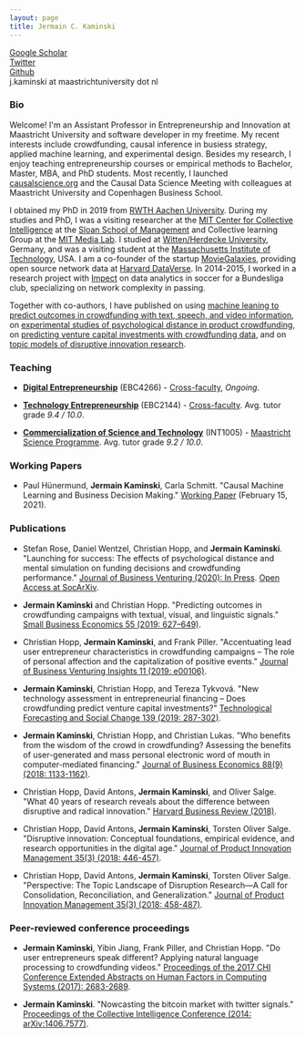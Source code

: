 ```yaml
---
layout: page
title: Jermain C. Kaminski
---
```


[Google Scholar](https://scholar.google.com/citations?user=b-HX-AYAAAAJ&hl=en)  
[Twitter](https://twitter.com/jermainkaminski)   
[Github](https://github.com/jermainkaminski)   
j.kaminski at maastrichtuniversity dot nl   

### Bio

Welcome! I'm an Assistant Professor in Entrepreneurship and Innovation at Maastricht University and software developer in my freetime.
My recent interests include crowdfunding, causal inference in busiess strategy, applied machine learning, and experimental design.
Besides my research, I enjoy teaching entrepreneurship courses or empirical methods to Bachelor, Master, MBA, and PhD students.
Most recently, I launched [causalscience.org](https://causalscience.org) and the Causal Data Science Meeting with colleagues at Maastricht University and Copenhagen Business School.

I obtained my PhD in 2019 from [RWTH Aachen University](https://time.rwth-aachen.de). During my studies and PhD, I was a visiting researcher at the [MIT Center for Collective Intelligence](https://cci.mit.edu) at the [Sloan School of Management](https://mitsloan.mit.edu) and Collective learning Group at the [MIT Media Lab](https://media.mit.edu). I studied at [Witten/Herdecke University](https://www.uni-wh.de/en/uwh-international/start/), Germany, and was a visiting student at the [Massachusetts Institute of Technology](https://mit.edu), USA. I am a co-founder of the startup [MovieGalaxies](https://moviegalaxies.com), providing open source network data at [Harvard DataVerse](https://dataverse.harvard.edu/dataset.xhtml?persistentId=doi:10.7910/DVN/T4HBA3). In 2014-2015, I worked in a research project with [Impect](https://impect.com) on data analytics in soccer for a Bundesliga club, specializing on network complexity in passing.

Together with co-authors, I have published on using [machine leaning to predict outcomes in crowdfunding with text, speech, and video information](https://doi.org/10.1007/s11187-019-00218-w), on [experimental studies of psychological distance in product crowdfunding](https://doi.org/10.1016/j.jbusvent.2020.106021), on [predicting venture capital investments with crowdfunding data](https://doi.org/10.1016/j.techfore.2018.11.015), and on [topic models of disruptive innovation research](https://hbr.org/2018/04/what-40-years-of-research-reveals-about-the-difference-between-disruptive-and-radical-innovation).

### Teaching

* **[Digital Entrepreneurship](https://www.maastrichtuniversity.nl/meta/403810/digital-entrepreneurship)** (EBC4266) - [Cross-faculty](https://www.maastrichtuniversity.nl/about-um/faculties/), _Ongoing_. 

* **[Technology Entrepreneurship](https://www.maastrichtuniversity.nl/meta/392440/technology-entrepreneurship)** (EBC2144) - [Cross-faculty](https://www.maastrichtuniversity.nl/about-um/faculties/). Avg. tutor grade _9.4 / 10.0_.

* **[Commercialization of Science and Technology](https://www.maastrichtuniversity.nl/meta/390956/commercializing-science-and-technology)** (INT1005) - [Maastricht Science Programme](https://maastrichtuniversity.nl/education/bachelor/bachelor-maastricht-science-programme). Avg. tutor grade _9.2 / 10.0_.

### Working Papers

* Paul Hünermund, **Jermain Kaminski**, Carla Schmitt. "Causal Machine Learning and Business Decision Making." [Working Paper](https://causalscience.org/Working-Paper.pdf) (February 15, 2021).

### Publications

* Stefan Rose, Daniel Wentzel, Christian Hopp, and **Jermain Kaminski**. "Launching for success: The effects of psychological distance and mental simulation on funding decisions and crowdfunding performance." [Journal of Business Venturing (2020): In Press](https://doi.org/10.1016/j.jbusvent.2020.106021). [Open Access at SocArXiv](https://osf.io/preprints/socarxiv/fqbwk/).

* **Jermain Kaminski** and Christian Hopp. "Predicting outcomes in crowdfunding campaigns with textual, visual, and linguistic signals." [Small Business Economics 55 (2019: 627–649)](https://doi.org/10.1007/s11187-019-00218-w).

* Christian Hopp, **Jermain Kaminski**, and Frank Piller. "Accentuating lead user entrepreneur characteristics in crowdfunding campaigns – The role of personal affection and the capitalization of positive events." [Journal of Business Venturing Insights 11 (2019: e00106)](https://doi.org/10.1016/j.jbvi.2018.e00106).

* **Jermain Kaminski**, Christian Hopp, and Tereza Tykvová. "New technology assessment in entrepreneurial financing – Does crowdfunding predict venture capital investments?" [Technological Forecasting and Social Change 139 (2019: 287-302)](https://doi.org/10.1016/j.techfore.2018.11.015).

* **Jermain Kaminski**, Christian Hopp, and Christian Lukas. "Who benefits from the wisdom of the crowd in crowdfunding? Assessing the benefits of user-generated and mass personal electronic word of mouth in computer-mediated financing." [Journal of Business Economics 88(9) (2018: 1133-1162)](https://doi.org/10.1007/s11573-018-0899-3).

* Christian Hopp, David Antons, **Jermain Kaminski**, and Oliver Salge. "What 40 years of research reveals about the difference between disruptive and radical innovation." [Harvard Business Review (2018)](https://hbr.org/2018/04/what-40-years-of-research-reveals-about-the-difference-between-disruptive-and-radical-innovation).

* Christian Hopp, David Antons, **Jermain Kaminski**, Torsten Oliver Salge. "Disruptive innovation: Conceptual foundations, empirical evidence, and research opportunities in the digital age." [Journal of Product Innovation Management 35(3) (2018: 446-457)](https://doi.org/10.1111/jpim.12448).

* Christian Hopp, David Antons, **Jermain Kaminski**, Torsten Oliver Salge. "Perspective: The Topic Landscape of Disruption Research—A Call for Consolidation, Reconciliation, and Generalization." [Journal of Product Innovation Management 35(3) (2018: 458-487)](https://doi.org/10.1111/jpim.12440).


### Peer-reviewed conference proceedings

* **Jermain Kaminski**, Yibin Jiang, Frank Piller, and Christian Hopp. "Do user entrepreneurs speak different? Applying natural language processing to crowdfunding videos." [Proceedings of the 2017 CHI Conference Extended Abstracts on Human Factors in Computing Systems (2017): 2683-2689](https://doi.org/10.1145/3027063.3053223). 

* **Jermain Kaminski**. "Nowcasting the bitcoin market with twitter signals." [Proceedings of the Collective Intelligence Conference (2014: arXiv:1406.7577)](https://arxiv.org/abs/1406.7577).
